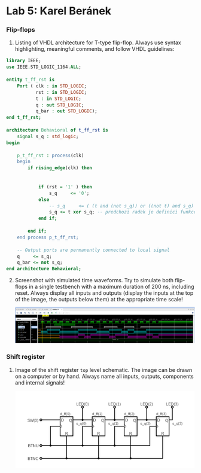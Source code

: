# Lab 5: Karel Beránek

### Flip-flops

1. Listing of VHDL architecture for T-type flip-flop. Always use syntax highlighting, meaningful comments, and follow VHDL guidelines:

```vhdl
library IEEE;
use IEEE.STD_LOGIC_1164.ALL;

entity t_ff_rst is
    Port ( clk : in STD_LOGIC;
           rst : in STD_LOGIC;
           t : in STD_LOGIC;
           q : out STD_LOGIC;
           q_bar : out STD_LOGIC);
end t_ff_rst;

architecture Behavioral of t_ff_rst is
    signal s_q : std_logic;
begin

    p_t_ff_rst : process(clk)
    begin
        if rising_edge(clk) then


            if (rst = '1' ) then
                s_q     <= '0';
            else
                -- s_q     <= ( (t and (not s_q)) or ((not t) and s_q) );
                s_q <= t xor s_q; -- predchozi radek je definici funkce xor
            end if;
            
        end if;
    end process p_t_ff_rst;

    -- Output ports are permanently connected to local signal
    q     <= s_q;
    q_bar <= not s_q;
end architecture Behavioral;
```

2. Screenshot with simulated time waveforms. Try to simulate both flip-flops in a single testbench with a maximum duration of 200 ns, including reset. Always display all inputs and outputs (display the inputs at the top of the image, the outputs below them) at the appropriate time scale!

   ![signals](images/signals.png)

### Shift register

1. Image of the shift register `top` level schematic. The image can be drawn on a computer or by hand. Always name all inputs, outputs, components and internal signals!

   ![4bit-ShiftRegister](images/4nit-SReg.png)
